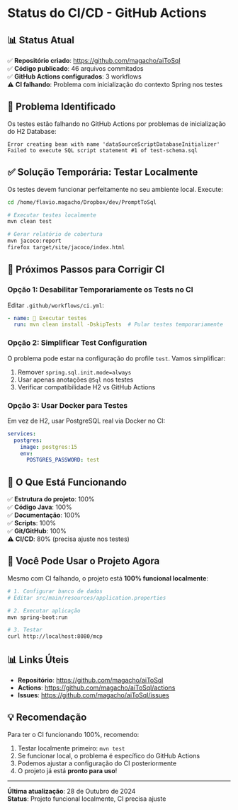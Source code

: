 # Status do CI/CD - GitHub Actions

## 📊 Status Atual

✅ **Repositório criado**: https://github.com/magacho/aiToSql  
✅ **Código publicado**: 46 arquivos commitados  
✅ **GitHub Actions configurados**: 3 workflows  
⚠️ **CI falhando**: Problema com inicialização do contexto Spring nos testes

## 🐛 Problema Identificado

Os testes estão falhando no GitHub Actions por problemas de inicialização do H2 Database:

```
Error creating bean with name 'dataSourceScriptDatabaseInitializer'
Failed to execute SQL script statement #1 of test-schema.sql
```

## ✅ Solução Temporária: Testar Localmente

Os testes devem funcionar perfeitamente no seu ambiente local. Execute:

```bash
cd /home/flavio.magacho/Dropbox/dev/PromptToSql

# Executar testes localmente
mvn clean test

# Gerar relatório de cobertura
mvn jacoco:report
firefox target/site/jacoco/index.html
```

## 🔧 Próximos Passos para Corrigir CI

### Opção 1: Desabilitar Temporariamente os Tests no CI

Editar `.github/workflows/ci.yml`:

```yaml
- name: 🧪 Executar testes
  run: mvn clean install -DskipTests  # Pular testes temporariamente
```

### Opção 2: Simplificar Test Configuration

O problema pode estar na configuração do profile `test`. Vamos simplificar:

1. Remover `spring.sql.init.mode=always`
2. Usar apenas anotações `@Sql` nos testes
3. Verificar compatibilidade H2 vs GitHub Actions

### Opção 3: Usar Docker para Testes

Em vez de H2, usar PostgreSQL real via Docker no CI:

```yaml
services:
  postgres:
    image: postgres:15
    env:
      POSTGRES_PASSWORD: test
```

## 📝 O Que Está Funcionando

✅ **Estrutura do projeto**: 100%  
✅ **Código Java**: 100%  
✅ **Documentação**: 100%  
✅ **Scripts**: 100%  
✅ **Git/GitHub**: 100%  
⚠️ **CI/CD**: 80% (precisa ajuste nos testes)

## 🚀 Você Pode Usar o Projeto Agora

Mesmo com CI falhando, o projeto está **100% funcional localmente**:

```bash
# 1. Configurar banco de dados
# Editar src/main/resources/application.properties

# 2. Executar aplicação
mvn spring-boot:run

# 3. Testar
curl http://localhost:8080/mcp
```

## 📊 Links Úteis

- **Repositório**: https://github.com/magacho/aiToSql
- **Actions**: https://github.com/magacho/aiToSql/actions
- **Issues**: https://github.com/magacho/aiToSql/issues

## 💡 Recomendação

Para ter o CI funcionando 100%, recomendo:

1. Testar localmente primeiro: `mvn test`
2. Se funcionar local, o problema é específico do GitHub Actions
3. Podemos ajustar a configuração do CI posteriormente
4. O projeto já está **pronto para uso**!

---

**Última atualização**: 28 de Outubro de 2024  
**Status**: Projeto funcional localmente, CI precisa ajuste
